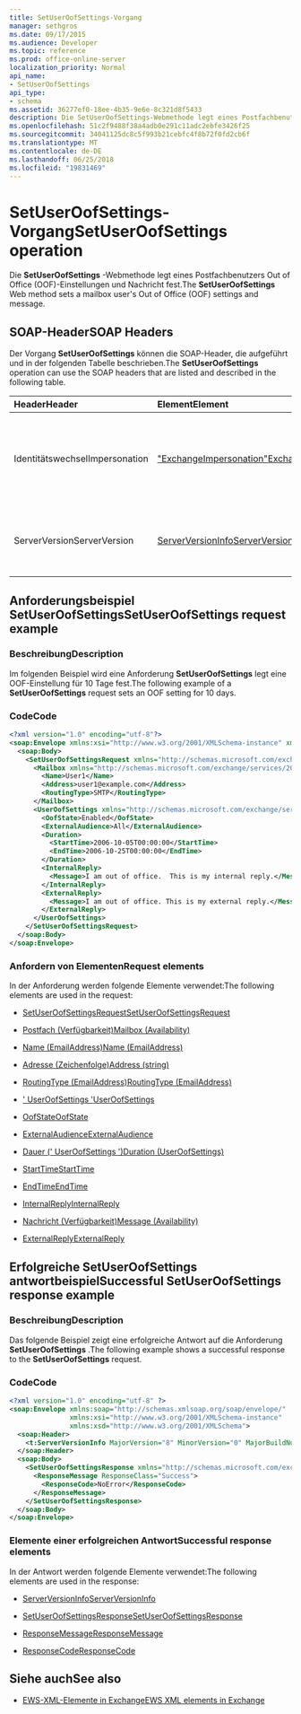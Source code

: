 ```yaml
---
title: SetUserOofSettings-Vorgang
manager: sethgros
ms.date: 09/17/2015
ms.audience: Developer
ms.topic: reference
ms.prod: office-online-server
localization_priority: Normal
api_name:
- SetUserOofSettings
api_type:
- schema
ms.assetid: 36277ef0-18ee-4b35-9e6e-8c321d8f5433
description: Die SetUserOofSettings-Webmethode legt eines Postfachbenutzers Out of Office (OOF)-Einstellungen und Nachricht fest.
ms.openlocfilehash: 51c2f9488f38a4adb0e291c11adc2ebfe3426f25
ms.sourcegitcommit: 34041125dc8c5f993b21cebfc4f8b72f0fd2cb6f
ms.translationtype: MT
ms.contentlocale: de-DE
ms.lasthandoff: 06/25/2018
ms.locfileid: "19831469"
---
```

# <a name="setuseroofsettings-operation"></a><span data-ttu-id="1c1c5-103">SetUserOofSettings-Vorgang</span><span class="sxs-lookup"><span data-stu-id="1c1c5-103">SetUserOofSettings operation</span></span>

<span data-ttu-id="1c1c5-104">Die **SetUserOofSettings** -Webmethode legt eines Postfachbenutzers Out of Office (OOF)-Einstellungen und Nachricht fest.</span><span class="sxs-lookup"><span data-stu-id="1c1c5-104">The **SetUserOofSettings** Web method sets a mailbox user's Out of Office (OOF) settings and message.</span></span> 
  
## <a name="soap-headers"></a><span data-ttu-id="1c1c5-105">SOAP-Header</span><span class="sxs-lookup"><span data-stu-id="1c1c5-105">SOAP Headers</span></span>

<span data-ttu-id="1c1c5-106">Der Vorgang **SetUserOofSettings** können die SOAP-Header, die aufgeführt und in der folgenden Tabelle beschrieben.</span><span class="sxs-lookup"><span data-stu-id="1c1c5-106">The **SetUserOofSettings** operation can use the SOAP headers that are listed and described in the following table.</span></span> 
  
|<span data-ttu-id="1c1c5-107">**Header**</span><span class="sxs-lookup"><span data-stu-id="1c1c5-107">**Header**</span></span>|<span data-ttu-id="1c1c5-108">**Element**</span><span class="sxs-lookup"><span data-stu-id="1c1c5-108">**Element**</span></span>|<span data-ttu-id="1c1c5-109">**Beschreibung**</span><span class="sxs-lookup"><span data-stu-id="1c1c5-109">**Description**</span></span>|
|:-----|:-----|:-----|
|<span data-ttu-id="1c1c5-110">Identitätswechsel</span><span class="sxs-lookup"><span data-stu-id="1c1c5-110">Impersonation</span></span>  <br/> |[<span data-ttu-id="1c1c5-111">"ExchangeImpersonation"</span><span class="sxs-lookup"><span data-stu-id="1c1c5-111">ExchangeImpersonation</span></span>](exchangeimpersonation.md) <br/> |<span data-ttu-id="1c1c5-112">Identifiziert den Benutzer, für den die Clientanwendung einen Identitätswechsel durchführt.</span><span class="sxs-lookup"><span data-stu-id="1c1c5-112">Identifies the user whom the client application is impersonating.</span></span>  <br/> |
|<span data-ttu-id="1c1c5-113">ServerVersion</span><span class="sxs-lookup"><span data-stu-id="1c1c5-113">ServerVersion</span></span>  <br/> |[<span data-ttu-id="1c1c5-114">ServerVersionInfo</span><span class="sxs-lookup"><span data-stu-id="1c1c5-114">ServerVersionInfo</span></span>](serverversioninfo.md) <br/> |<span data-ttu-id="1c1c5-115">Gibt die Version des Servers an, der auf die Anforderung geantwortet hat.</span><span class="sxs-lookup"><span data-stu-id="1c1c5-115">Identifies the version of the server that responded to the request.</span></span>  <br/> |
   
## <a name="setuseroofsettings-request-example"></a><span data-ttu-id="1c1c5-116">Anforderungsbeispiel SetUserOofSettings</span><span class="sxs-lookup"><span data-stu-id="1c1c5-116">SetUserOofSettings request example</span></span>

### <a name="description"></a><span data-ttu-id="1c1c5-117">Beschreibung</span><span class="sxs-lookup"><span data-stu-id="1c1c5-117">Description</span></span>

<span data-ttu-id="1c1c5-118">Im folgenden Beispiel wird eine Anforderung **SetUserOofSettings** legt eine OOF-Einstellung für 10 Tage fest.</span><span class="sxs-lookup"><span data-stu-id="1c1c5-118">The following example of a **SetUserOofSettings** request sets an OOF setting for 10 days.</span></span> 
  
### <a name="code"></a><span data-ttu-id="1c1c5-119">Code</span><span class="sxs-lookup"><span data-stu-id="1c1c5-119">Code</span></span>

```XML
<?xml version="1.0" encoding="utf-8"?>
<soap:Envelope xmlns:xsi="http://www.w3.org/2001/XMLSchema-instance" xmlns:xsd="http://www.w3.org/2001/XMLSchema" xmlns:soap="http://schemas.xmlsoap.org/soap/envelope/">
  <soap:Body>
    <SetUserOofSettingsRequest xmlns="http://schemas.microsoft.com/exchange/services/2006/messages">
      <Mailbox xmlns="http://schemas.microsoft.com/exchange/services/2006/types">
        <Name>User1</Name>
        <Address>user1@example.com</Address>
        <RoutingType>SMTP</RoutingType>
      </Mailbox>
      <UserOofSettings xmlns="http://schemas.microsoft.com/exchange/services/2006/types">
        <OofState>Enabled</OofState>
        <ExternalAudience>All</ExternalAudience>
        <Duration>
          <StartTime>2006-10-05T00:00:00</StartTime>
          <EndTime>2006-10-25T00:00:00</EndTime>
        </Duration>
        <InternalReply>
          <Message>I am out of office.  This is my internal reply.</Message>
        </InternalReply>
        <ExternalReply>
          <Message>I am out of office. This is my external reply.</Message>
        </ExternalReply>
      </UserOofSettings>
    </SetUserOofSettingsRequest>
  </soap:Body>
</soap:Envelope>
```

### <a name="request-elements"></a><span data-ttu-id="1c1c5-120">Anfordern von Elementen</span><span class="sxs-lookup"><span data-stu-id="1c1c5-120">Request elements</span></span>

<span data-ttu-id="1c1c5-121">In der Anforderung werden folgende Elemente verwendet:</span><span class="sxs-lookup"><span data-stu-id="1c1c5-121">The following elements are used in the request:</span></span>
  
- [<span data-ttu-id="1c1c5-122">SetUserOofSettingsRequest</span><span class="sxs-lookup"><span data-stu-id="1c1c5-122">SetUserOofSettingsRequest</span></span>](setuseroofsettingsrequest.md)
    
- [<span data-ttu-id="1c1c5-123">Postfach (Verfügbarkeit)</span><span class="sxs-lookup"><span data-stu-id="1c1c5-123">Mailbox (Availability)</span></span>](mailbox-availability.md)
    
- [<span data-ttu-id="1c1c5-124">Name (EmailAddress)</span><span class="sxs-lookup"><span data-stu-id="1c1c5-124">Name (EmailAddress)</span></span>](name-emailaddress.md)
    
- [<span data-ttu-id="1c1c5-125">Adresse (Zeichenfolge)</span><span class="sxs-lookup"><span data-stu-id="1c1c5-125">Address (string)</span></span>](address-string.md)
    
- [<span data-ttu-id="1c1c5-126">RoutingType (EmailAddress)</span><span class="sxs-lookup"><span data-stu-id="1c1c5-126">RoutingType (EmailAddress)</span></span>](routingtype-emailaddress.md)
    
- [<span data-ttu-id="1c1c5-127">' UserOofSettings '</span><span class="sxs-lookup"><span data-stu-id="1c1c5-127">UserOofSettings</span></span>](useroofsettings.md)
    
- [<span data-ttu-id="1c1c5-128">OofState</span><span class="sxs-lookup"><span data-stu-id="1c1c5-128">OofState</span></span>](oofstate.md)
    
- [<span data-ttu-id="1c1c5-129">ExternalAudience</span><span class="sxs-lookup"><span data-stu-id="1c1c5-129">ExternalAudience</span></span>](externalaudience.md)
    
- [<span data-ttu-id="1c1c5-130">Dauer (' UserOofSettings ')</span><span class="sxs-lookup"><span data-stu-id="1c1c5-130">Duration (UserOofSettings)</span></span>](duration-useroofsettings.md)
    
- [<span data-ttu-id="1c1c5-131">StartTime</span><span class="sxs-lookup"><span data-stu-id="1c1c5-131">StartTime</span></span>](starttime.md)
    
- [<span data-ttu-id="1c1c5-132">EndTime</span><span class="sxs-lookup"><span data-stu-id="1c1c5-132">EndTime</span></span>](endtime.md)
    
- [<span data-ttu-id="1c1c5-133">InternalReply</span><span class="sxs-lookup"><span data-stu-id="1c1c5-133">InternalReply</span></span>](internalreply.md)
    
- [<span data-ttu-id="1c1c5-134">Nachricht (Verfügbarkeit)</span><span class="sxs-lookup"><span data-stu-id="1c1c5-134">Message (Availability)</span></span>](message-availability.md)
    
- [<span data-ttu-id="1c1c5-135">ExternalReply</span><span class="sxs-lookup"><span data-stu-id="1c1c5-135">ExternalReply</span></span>](externalreply.md)
    
## <a name="successful-setuseroofsettings-response-example"></a><span data-ttu-id="1c1c5-136">Erfolgreiche SetUserOofSettings antwortbeispiel</span><span class="sxs-lookup"><span data-stu-id="1c1c5-136">Successful SetUserOofSettings response example</span></span>

### <a name="description"></a><span data-ttu-id="1c1c5-137">Beschreibung</span><span class="sxs-lookup"><span data-stu-id="1c1c5-137">Description</span></span>

<span data-ttu-id="1c1c5-138">Das folgende Beispiel zeigt eine erfolgreiche Antwort auf die Anforderung **SetUserOofSettings** .</span><span class="sxs-lookup"><span data-stu-id="1c1c5-138">The following example shows a successful response to the **SetUserOofSettings** request.</span></span> 
  
### <a name="code"></a><span data-ttu-id="1c1c5-139">Code</span><span class="sxs-lookup"><span data-stu-id="1c1c5-139">Code</span></span>

```XML
<?xml version="1.0" encoding="utf-8" ?> 
<soap:Envelope xmlns:soap="http://schemas.xmlsoap.org/soap/envelope/"
               xmlns:xsi="http://www.w3.org/2001/XMLSchema-instance"
               xmlns:xsd="http://www.w3.org/2001/XMLSchema">
  <soap:Header>
    <t:ServerVersionInfo MajorVersion="8" MinorVersion="0" MajorBuildNumber="685" MinorBuildNumber="8" xmlns:t="http://schemas.microsoft.com/exchange/services/2006/types" /> 
  </soap:Header>
  <soap:Body>
    <SetUserOofSettingsResponse xmlns="http://schemas.microsoft.com/exchange/services/2006/messages">
      <ResponseMessage ResponseClass="Success">
        <ResponseCode>NoError</ResponseCode> 
      </ResponseMessage>
    </SetUserOofSettingsResponse>
  </soap:Body>
</soap:Envelope>
```

### <a name="successful-response-elements"></a><span data-ttu-id="1c1c5-140">Elemente einer erfolgreichen Antwort</span><span class="sxs-lookup"><span data-stu-id="1c1c5-140">Successful response elements</span></span>

<span data-ttu-id="1c1c5-141">In der Antwort werden folgende Elemente verwendet:</span><span class="sxs-lookup"><span data-stu-id="1c1c5-141">The following elements are used in the response:</span></span>
  
- [<span data-ttu-id="1c1c5-142">ServerVersionInfo</span><span class="sxs-lookup"><span data-stu-id="1c1c5-142">ServerVersionInfo</span></span>](serverversioninfo.md)
    
- [<span data-ttu-id="1c1c5-143">SetUserOofSettingsResponse</span><span class="sxs-lookup"><span data-stu-id="1c1c5-143">SetUserOofSettingsResponse</span></span>](setuseroofsettingsresponse.md)
    
- [<span data-ttu-id="1c1c5-144">ResponseMessage</span><span class="sxs-lookup"><span data-stu-id="1c1c5-144">ResponseMessage</span></span>](responsemessage.md)
    
- [<span data-ttu-id="1c1c5-145">ResponseCode</span><span class="sxs-lookup"><span data-stu-id="1c1c5-145">ResponseCode</span></span>](responsecode.md)
    
## <a name="see-also"></a><span data-ttu-id="1c1c5-146">Siehe auch</span><span class="sxs-lookup"><span data-stu-id="1c1c5-146">See also</span></span>



- [<span data-ttu-id="1c1c5-147">EWS-XML-Elemente in Exchange</span><span class="sxs-lookup"><span data-stu-id="1c1c5-147">EWS XML elements in Exchange</span></span>](ews-xml-elements-in-exchange.md)

